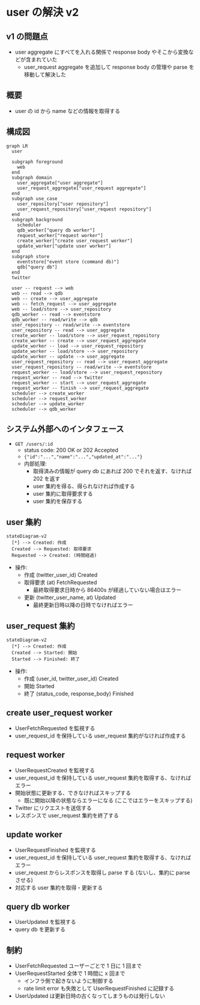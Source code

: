 # user の解決 v2

## v1 の問題点

- user aggregate にすべてを入れる関係で response body やそこから変換などが含まれていた
  - user_request aggregate を追加して response body の管理や parse を移動して解決した

## 概要

- user の id から name などの情報を取得する

## 構成図

```mermaid
graph LR
  user

  subgraph foreground
    web
  end
  subgraph domain
    user_aggregate["user aggregate"]
    user_request_aggregate["user_request aggregate"]
  end
  subgraph use_case
    user_repository["user repository"]
    user_request_repository["user_request repository"]
  end
  subgraph background
    scheduler
    qdb_worker["query db worker"]
    request_worker["request worker"]
    create_worker["create user_request worker"]
    update_worker["update user worker"]
  end
  subgraph store
    eventstore["event store (command db)"]
    qdb["query db"]
  end
  twitter

  user -- request --> web
  web -- read --> qdb
  web -- create --> user_aggregate
  web -- fetch_request --> user_aggregate
  web -- load/store --> user_repository
  qdb_worker -- read --> eventstore
  qdb_worker -- read/write --> qdb
  user_repository -- read/write --> eventstore
  user_repository -- read --> user_aggregate
  create_worker -- load/store --> user_request_repository
  create_worker -- create --> user_request_aggregate
  update_worker -- load --> user_request_repository
  update_worker -- load/store --> user_repository
  update_worker -- update --> user_aggregate
  user_request_repository -- read --> user_request_aggregate
  user_request_repository -- read/write --> eventstore
  request_worker -- load/store --> user_request_repository
  request_worker -- read --> twitter
  request_worker -- start --> user_request_aggregate
  request_worker -- finish --> user_request_aggregate
  scheduler --> create_worker
  scheduler --> request_worker
  scheduler --> update_worker
  scheduler --> qdb_worker
```

## システム外部へのインタフェース

- `GET /users/:id`
  - status code: 200 OK or 202 Accepted
  - `{"id":"...","name":"...","updated_at":"..."}`
  - 内部処理:
    - 取得済みの情報が query db にあれば 200 でそれを返す、なければ 202 を返す
    - user 集約を得る、得られなければ作成する
    - user 集約に取得要求する
    - user 集約を保存する

## user 集約

```mermaid
stateDiagram-v2
  [*] --> Created: 作成
  Created --> Requested: 取得要求
  Requested --> Created: (時間経過)
```

- 操作:
  - 作成 (twitter_user_id) Created
  - 取得要求 (at) FetchRequested
    - 最終取得要求日時から 86400s が経過していない場合はエラー
  - 更新 (twitter_user_name, at) Updated
    - 最終更新日時以降の日時でなければエラー

## user_request 集約

```mermaid
stateDiagram-v2
  [*] --> Created: 作成
  Created --> Started: 開始
  Started --> Finished: 終了
```

- 操作:
  - 作成 (user_id, twitter_user_id) Created
  - 開始 Started
  - 終了 (status_code, response_body) Finished

## create user_request worker

- UserFetchRequested を監視する
- user_request_id を保持している user_request 集約がなければ作成する

## request worker

- UserRequestCreated を監視する
- user_request_id を保持している user_request 集約を取得する、なければエラー
- 開始状態に更新する、できなければスキップする
  - 既に開始以降の状態ならエラーになる (ここではエラーをスキップする)
- Twitter にリクエストを送信する
- レスポンスで user_request 集約を終了する

## update worker

- UserRequestFinished を監視する
- user_request_id を保持している user_request 集約を取得する、なければエラー
- user_request からレスポンスを取得し parse する (ないし、集約に parse させる)
- 対応する user 集約を取得・更新する

## query db worker

- UserUpdated を監視する
- query db を更新する

## 制約

- UserFetchRequested ユーザーごとで 1 日に 1 回まで
- UserRequestStarted 全体で 1 時間に x 回まで
  - インフラ側で起きないように制御する
  - rate limit error も失敗として UserRequestFinished に記録する
- UserUpdated は更新日時の古くなってしまうものは発行しない
